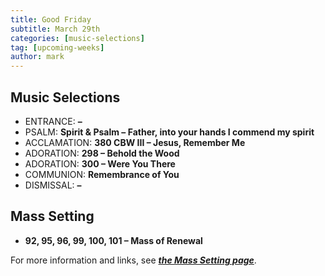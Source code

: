 ```yaml
---
title: Good Friday
subtitle: March 29th 
categories: [music-selections]
tag: [upcoming-weeks]
author: mark
---
```


## Music Selections

- ENTRANCE: **–**
- PSALM: **Spirit & Psalm – Father, into your hands I commend my spirit**
- ACCLAMATION: **380 CBW III – Jesus, Remember Me**
- ADORATION: **298 – Behold the Wood**
- ADORATION: **300 – Were You There**
- COMMUNION: **Remembrance of You**
- DISMISSAL: **–**

## Mass Setting

- **92, 95, 96, 99, 100, 101 – Mass of Renewal**

For more information and links, see _**[the Mass Setting page](/mass-setting/)**_.
